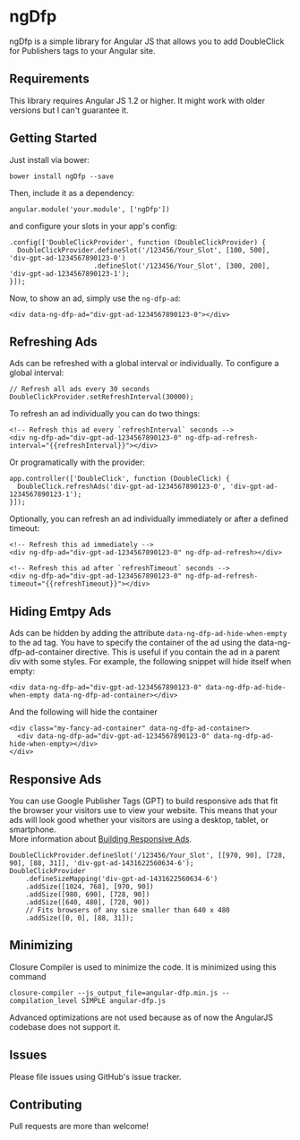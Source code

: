 ngDfp
=====

ngDfp is a simple library for Angular JS that allows you to add DoubleClick for Publishers tags to your Angular site.

Requirements
------------

This library requires Angular JS 1.2 or higher. It might work with older versions but I can't guarantee it.

Getting Started
---------------

Just install via bower:

    bower install ngDfp --save

Then, include it as a dependency:

    angular.module('your.module', ['ngDfp'])

and configure your slots in your app's config:

    .config(['DoubleClickProvider', function (DoubleClickProvider) {
      DoubleClickProvider.defineSlot('/123456/Your_Slot', [100, 500], 'div-gpt-ad-1234567890123-0')
                         .defineSlot('/123456/Your_Slot', [300, 200], 'div-gpt-ad-1234567890123-1');
    }]);

Now, to show an ad, simply use the `ng-dfp-ad`:

    <div data-ng-dfp-ad="div-gpt-ad-1234567890123-0"></div>

Refreshing Ads
--------------

Ads can be refreshed with a global interval or individually. To configure a global interval:

    // Refresh all ads every 30 seconds
    DoubleClickProvider.setRefreshInterval(30000);

To refresh an ad individually you can do two things:

    <!-- Refresh this ad every `refreshInterval` seconds -->
    <div ng-dfp-ad="div-gpt-ad-1234567890123-0" ng-dfp-ad-refresh-interval="{{refreshInterval}}"></div>
    
Or programatically with the provider:

    app.controller(['DoubleClick', function (DoubleClick) {
      DoubleClick.refreshAds('div-gpt-ad-1234567890123-0', 'div-gpt-ad-1234567890123-1');
    }]);

Optionally, you can refresh an ad individually immediately or after a defined timeout:
```
<!-- Refresh this ad immediately -->
<div ng-dfp-ad="div-gpt-ad-1234567890123-0" ng-dfp-ad-refresh></div>
```
```
<!-- Refresh this ad after `refreshTimeout` seconds -->
<div ng-dfp-ad="div-gpt-ad-1234567890123-0" ng-dfp-ad-refresh-timeout="{{refreshTimeout}}"></div>
```

Hiding Emtpy Ads
----------------

Ads can be hidden by adding the attribute `data-ng-dfp-ad-hide-when-empty` to the ad tag. You have to 
specify the container of the ad using the data-ng-dfp-ad-container directive. This is useful if you contain
the ad in a parent div with some styles. For example, the following snippet will hide itself when empty:

    <div data-ng-dfp-ad="div-gpt-ad-1234567890123-0" data-ng-dfp-ad-hide-when-empty data-ng-dfp-ad-container></div>

And the following will hide the container

    <div class="my-fancy-ad-container" data-ng-dfp-ad-container>
      <div data-ng-dfp-ad="div-gpt-ad-1234567890123-0" data-ng-dfp-ad-hide-when-empty></div>
    </div>

Responsive Ads
----------------
You can use Google Publisher Tags (GPT) to build responsive ads that fit the browser your visitors use to view your website. This means that your ads will look good whether your visitors are using a desktop, tablet, or smartphone.  
More information about [Building Responsive Ads](https://support.google.com/dfp_premium/answer/3423562?hl=en).

```
DoubleClickProvider.defineSlot('/123456/Your_Slot', [[970, 90], [728, 90], [88, 31]], 'div-gpt-ad-1431622560634-6');
DoubleClickProvider
    .defineSizeMapping('div-gpt-ad-1431622560634-6')
    .addSize([1024, 768], [970, 90])
    .addSize([980, 690], [728, 90])
    .addSize([640, 480], [728, 90])
    // Fits browsers of any size smaller than 640 x 480
    .addSize([0, 0], [88, 31]);
```

Minimizing
----------

Closure Compiler is used to minimize the code. It is minimized using this command

    closure-compiler --js_output_file=angular-dfp.min.js --compilation_level SIMPLE angular-dfp.js

Advanced optimizations are not used because as of now the AngularJS codebase does not support it.

Issues
------

Please file issues using GitHub's issue tracker.

Contributing
------------

Pull requests are more than welcome!
